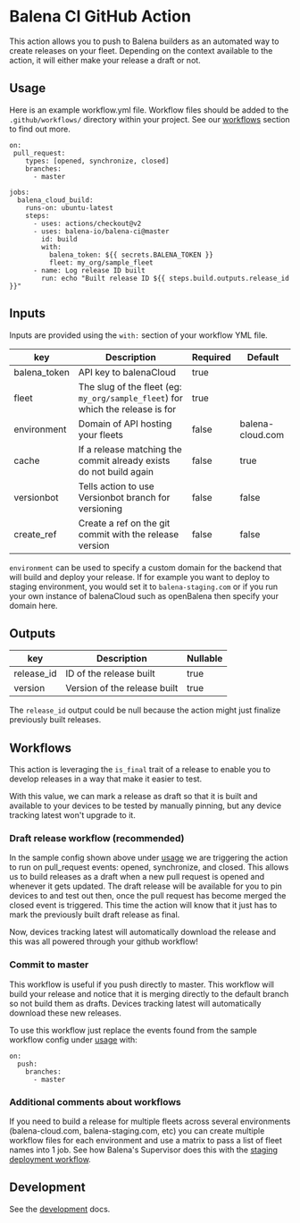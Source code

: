 # Balena CI GitHub Action

This action allows you to push to Balena builders as an automated way to create releases on your fleet. Depending on the context available to the action, it will either make your release a draft or not.

## Usage

Here is an example workflow.yml file. Workflow files should be added to the `.github/workflows/` directory within your project. See our [workflows](#workflows) section to find out more.

```
on:
 pull_request:
    types: [opened, synchronize, closed]
    branches:
      - master

jobs:
  balena_cloud_build:
    runs-on: ubuntu-latest
    steps:
      - uses: actions/checkout@v2
      - uses: balena-io/balena-ci@master
        id: build
        with:
          balena_token: ${{ secrets.BALENA_TOKEN }}
          fleet: my_org/sample_fleet
      - name: Log release ID built
        run: echo "Built release ID ${{ steps.build.outputs.release_id }}"
```

## Inputs

Inputs are provided using the `with:` section of your workflow YML file.

| key | Description | Required | Default |
| --- | --- | --- | --- |
| balena_token | API key to balenaCloud | true | |
| fleet | The slug of the fleet (eg: `my_org/sample_fleet`) for which the release is for | true | |
| environment | Domain of API hosting your fleets | false | balena-cloud.com |
| cache | If a release matching the commit already exists do not build again | false | true |
| versionbot | Tells action to use Versionbot branch for versioning | false | false |
| create_ref | Create a ref on the git commit with the release version | false | false |

`environment` can be used to specify a custom domain for the backend that will build and deploy your release. If for example you want to deploy to staging environment, you would set it to `balena-staging.com` or if you run your own instance of balenaCloud such as openBalena then specify your domain here.

## Outputs

| key | Description | Nullable |
| --- | --- | --- |
| release_id | ID of the release built | true |
| version | Version of the release built | true |

The `release_id` output could be null because the action might just finalize previously built releases.
 
## Workflows

This action is leveraging the `is_final` trait of a release to enable you to develop releases in a way that make it easier to test.

With this value, we can mark a release as draft so that it is built and available to your devices to be tested by manually pinning, but any device tracking latest won't upgrade to it.

### Draft release workflow (recommended)

In the sample config shown above under [usage](#usage) we are triggering the action to run on pull_request events: opened, synchronize, and closed. This allows us to build releases as a draft when a new pull request is opened and whenever it gets updated. The draft release will be available for you to pin devices to and test out then, once the pull request has become merged the closed event is triggered. This time the action will know that it just has to mark the previously built draft release as final.

Now, devices tracking latest will automatically download the release and this was all powered through your github workflow!

### Commit to master

This workflow is useful if you push directly to master. This workflow will build your release and notice that it is merging directly to the default branch so not build them as drafts. Devices tracking latest will automatically download these new releases.

To use this workflow just replace the events found from the sample workflow config under [usage](#usage) with:

```
on:
  push:
    branches:
      - master
```

### Additional comments about workflows

If you need to build a release for multiple fleets across several environments (balena-cloud.com, balena-staging.com, etc) you can create multiple workflow files for each environment and use a matrix to pass a list of fleet names into 1 job. See how Balena's Supervisor does this with the [staging deployment workflow](https://github.com/balena-os/balena-supervisor/blob/caf3c1fd5867c127346058742cfa4864e9072313/.github/workflows/staging-balena-ci.yml). 

## Development

See the [development](DEVELOPMENT.md) docs.
